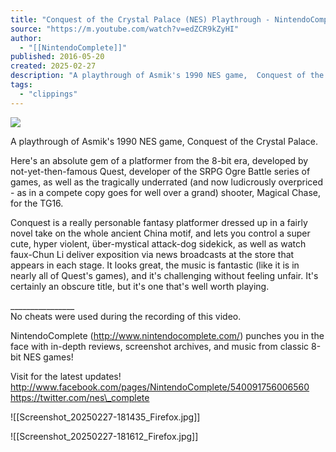 ```yaml
---
title: "Conquest of the Crystal Palace (NES) Playthrough - NintendoComplete"
source: "https://m.youtube.com/watch?v=edZCR9kZyHI"
author:
  - "[[NintendoComplete]]"
published: 2016-05-20
created: 2025-02-27
description: "A playthrough of Asmik's 1990 NES game,  Conquest of the Crystal Palace. Here's an absolute gem of a platformer from the 8-bit era, developed by not-yet-then-famous Quest, developer of the SRPG Ogre"
tags:
  - "clippings"
---
```

![](https://www.youtube.com/watch?v=edZCR9kZyHI)  

A playthrough of Asmik's 1990 NES game, Conquest of the Crystal Palace.  
  
Here's an absolute gem of a platformer from the 8-bit era, developed by not-yet-then-famous Quest, developer of the SRPG Ogre Battle series of games, as well as the tragically underrated (and now ludicrously overpriced - as in a compete copy goes for well over a grand) shooter, Magical Chase, for the TG16.  
  
Conquest is a really personable fantasy platformer dressed up in a fairly novel take on the whole ancient China motif, and lets you control a super cute, hyper violent, über-mystical attack-dog sidekick, as well as watch faux-Chun Li deliver exposition via news broadcasts at the store that appears in each stage. It looks great, the music is fantastic (like it is in nearly all of Quest's games), and it's challenging without feeling unfair. It's certainly an obscure title, but it's one that's well worth playing.  
  
\_\_\_\_\_\_\_\_\_\_\_\_\_\_\_\_  
No cheats were used during the recording of this video.  
  
NintendoComplete (http://www.nintendocomplete.com/) punches you in the face with in-depth reviews, screenshot archives, and music from classic 8-bit NES games!  
  
Visit for the latest updates!  
http://www.facebook.com/pages/NintendoComplete/540091756006560  
https://twitter.com/nes\_complete


![[Screenshot_20250227-181435_Firefox.jpg]]

![[Screenshot_20250227-181612_Firefox.jpg]]

